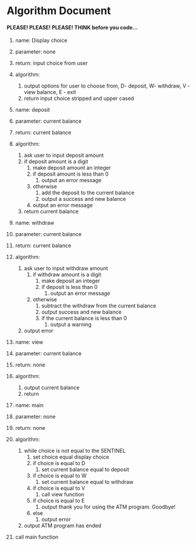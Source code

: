 # Algorithm Document
#### PLEASE! PLEASE! PLEASE! THINK before you code...

1. name: Display choice
2. parameter: none
3. return: input choice from user
4. algorithm:
   1. output options for user to choose from, D- deposit, W- withdraw, V - view balance, E - exit
   2. return input choice stripped and upper cased

5. name: deposit
6. parameter: current balance
7. return: current balance
8. algorithm:
   1. ask user to input deposit amount
   2. if deposit amount is a digit
      1. make deposit amount an integer
      2. if deposit amount is less than 0
         1. output an error message 
      3. otherwise 
         1. add the deposit to the current balance
         2. output a success and new balance
      4. output an error message
   3. return current balance
9. name: withdraw

10. parameter: current balance
11. return: current balance
12. algorithm:
    1. ask user to input withdraw amount
       1. if withdraw amount is a digit
          1. make deposit an integer
          2. if deposit is less than 0
             1. output an error message
       2. otherwise
          1. subtract the withdraw from the current balance
          2. output success and new balance
          3. if the current balance is less than 0
             1. output a warning
    2. output error
13. name: view
14. parameter: current balance
15. return: none
16. algorithm:
    1. output current balance
    2. return
17. name: main
18. parameter: none
19. return: none
20. algorithm:
    1. while choice is not equal to the SENTINEL
       1. set choice equal display choice
       2. if choice is equal to D
          1. set current balance equal to deposit
       3. if choice is equal to W
          1. set current balance equal to withdraw
       4. if choice is equal to V
          1. call view function
       5. if choice is equal to E
          1. output thank you for using the ATM program. Goodbye!
       6. else
          1. output error
    2. output ATM program has ended

21. call main function